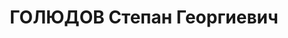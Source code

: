 ---
title: ГОЛЮДОВ Степан Георгиевич
description: "Род. в 1911, Витебская губ., д. Козлово, белорус, обр.: незаконченное\
  \ высшее, ранее член ВКП(б). Проживал: Томск. ТМИ, студент \n  Арестован 29.09.1937.\
  \ Обв.: троцк. террор. орг-я. Приговор: 19.06.1938 – ВМН. Расстрелян 19.06.1938.\
  \ \n  Реабилитирован 03.1958"
---